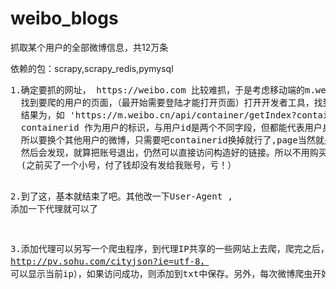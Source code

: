 # weibo_blogs
<p>抓取某个用户的全部微博信息，共12万条</p>
<p>依赖的包：scrapy,scrapy_redis,pymysql<p>
<pre>
1.确定要抓的网址， https://weibo.com 比较难抓，于是考虑移动端的m.weibo.cn,
  找到要爬的用户的页面，（最开始需要登陆才能打开页面）打开开发者工具，找到获取数据的接口
  结果为，如 'https://m.weibo.cn/api/container/getIndex?containerid=2304132054300185_-_WEIBO_SECOND_PROFILE_WEIBO&page_type=03&page=',
  containerid <font>作为用户的标识，与用户id是两个不同字段，但都能代表用户身份。
  所以要换个其他用户的微博，只需要吧containerid换掉就行了,page当然就是要抓取的页码，通过这个即可构造要抓取的url</font>
  然后会发现，就算把账号退出，仍然可以直接访问构造好的链接。所以不用购买小号，登陆获取cookies等等。
  (之前买了一个小号，付了钱却没有发给我账号，亏！）
  
2.到了这，基本就结束了吧。其他改一下User-Agent , 添加一下代理就可以了

3.添加代理可以另写一个爬虫程序，到代理IP共享的一些网站上去爬，爬完之后，可以用获取到的代理来访问随便一个页面（我用的是
  http://pv.sohu.com/cityjson?ie=utf-8， 可以显示当前ip），如果访问成功，则添加到txt中保存。另外，每次微博爬虫开始前，需要检查一下，原来的txt中的代理是否仍然有效。
</pre>
 
